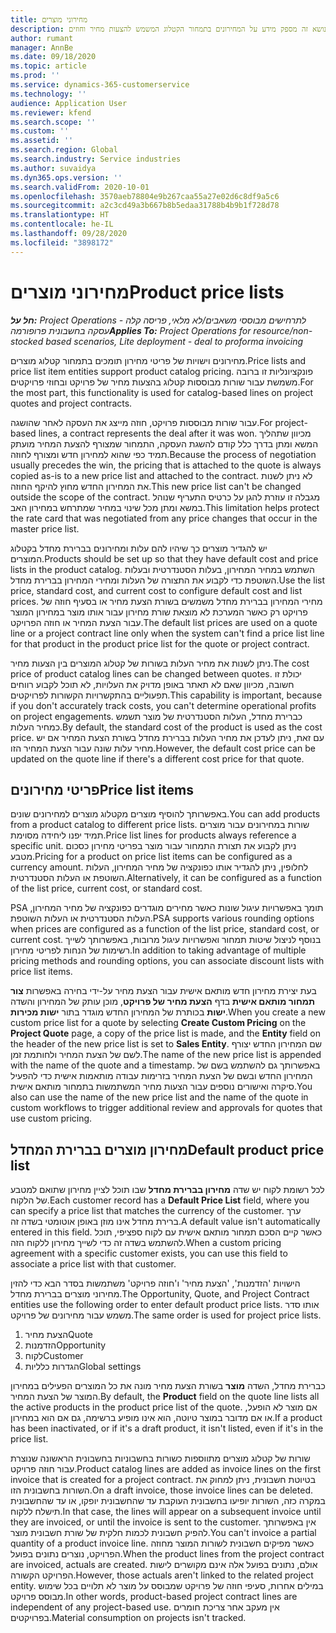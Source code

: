 ```yaml
---
title: מחירוני מוצרים
description: נושא זה מספק מידע על המחירונים בתמחור הקטלוג המשמש להצעות מחיר וחוזים.
author: rumant
manager: AnnBe
ms.date: 09/18/2020
ms.topic: article
ms.prod: ''
ms.service: dynamics-365-customerservice
ms.technology: ''
audience: Application User
ms.reviewer: kfend
ms.search.scope: ''
ms.custom: ''
ms.assetid: ''
ms.search.region: Global
ms.search.industry: Service industries
ms.author: suvaidya
ms.dyn365.ops.version: ''
ms.search.validFrom: 2020-10-01
ms.openlocfilehash: 3570aeb78804e9b267caa55a27e02d6c8df9a5c6
ms.sourcegitcommit: a2c3cd49a3b667b8b5edaa31788b4b9b1f728d78
ms.translationtype: HT
ms.contentlocale: he-IL
ms.lasthandoff: 09/28/2020
ms.locfileid: "3898172"
---
```

# <a name="product-price-lists"></a><span data-ttu-id="1f11c-103">מחירוני מוצרים</span><span class="sxs-lookup"><span data-stu-id="1f11c-103">Product price lists</span></span>

<span data-ttu-id="1f11c-104">_**חל על:** Project Operations לתרחישים מבוססי משאבים/לא מלאי, פריסה קלה - עסקה בחשבונית פרופורמה_</span><span class="sxs-lookup"><span data-stu-id="1f11c-104">_**Applies To:** Project Operations for resource/non-stocked based scenarios, Lite deployment - deal to proforma invoicing_</span></span>

<span data-ttu-id="1f11c-105">מחירונים וישויות של פריטי מחירון תומכים בתמחור קטלוג מוצרים.</span><span class="sxs-lookup"><span data-stu-id="1f11c-105">Price lists and price list item entities support product catalog pricing.</span></span> <span data-ttu-id="1f11c-106">פונקציונליות זו ברובה משמשת עבור שורות מבוססות קטלוג בהצעות מחיר של פרויקט ובחוזי פרויקטים.</span><span class="sxs-lookup"><span data-stu-id="1f11c-106">For the most part, this functionality is used for catalog-based lines on project quotes and project contracts.</span></span>

<span data-ttu-id="1f11c-107">עבור שורות מבוססות פרויקט, חוזה מייצג את העסקה לאחר שהושגה.</span><span class="sxs-lookup"><span data-stu-id="1f11c-107">For project-based lines, a contract represents the deal after it was won.</span></span> <span data-ttu-id="1f11c-108">מכיוון שתהליך המשא ומתן בדרך כלל קודם להשגת העסקה, התמחור שמצורף להצעת המחיר מועתק תמיד כפי שהוא למחירון חדש ומצורף לחוזה.</span><span class="sxs-lookup"><span data-stu-id="1f11c-108">Because the process of negotiation usually precedes the win, the pricing that is attached to the quote is always copied as-is to a new price list and attached to the contract.</span></span> <span data-ttu-id="1f11c-109">לא ניתן לשנות את המחירון החדש מחוץ להיקף החוזה.</span><span class="sxs-lookup"><span data-stu-id="1f11c-109">This new price list can't be changed outside the scope of the contract.</span></span> <span data-ttu-id="1f11c-110">מגבלה זו עוזרת להגן על כרטיס התעריף שנוהל במשא ומתן מכל שינוי במחיר שמתרחש במחירון האב.</span><span class="sxs-lookup"><span data-stu-id="1f11c-110">This limitation helps protect the rate card that was negotiated from any price changes that occur in the master price list.</span></span>

<span data-ttu-id="1f11c-111">יש להגדיר מוצרים כך שיהיו להם עלות ומחירונים בברירת מחדל בקטלוג המוצרים.</span><span class="sxs-lookup"><span data-stu-id="1f11c-111">Products should be set up so that they have default cost and price lists in the product catalog.</span></span> <span data-ttu-id="1f11c-112">השתמש במחיר המחירון, בעלות הסטנדרטית ובעלות השוטפת כדי לקבוע את התצורה של העלות ומחירי המחירון בברירת מחדל.</span><span class="sxs-lookup"><span data-stu-id="1f11c-112">Use the list price, standard cost, and current cost to configure default cost and list prices.</span></span> <span data-ttu-id="1f11c-113">מחירי המחירון בברירת מחדל משמשים בשורת הצעת מחיר או בסעיף חוזה של פרויקט רק כאשר המערכת לא מוצאת שורת מחירון עבור אותו מוצר במחירון המוצר עבור הצעת המחיר או חוזה הפרויקט.</span><span class="sxs-lookup"><span data-stu-id="1f11c-113">The default list prices are used on a quote line or a project contract line only when the system can't find a price list line for that product in the product price list for the quote or project contract.</span></span>

<span data-ttu-id="1f11c-114">ניתן לשנות את מחיר העלות בשורות של קטלוג המוצרים בין הצעות מחיר.</span><span class="sxs-lookup"><span data-stu-id="1f11c-114">The cost price of product catalog lines can be changed between quotes.</span></span> <span data-ttu-id="1f11c-115">יכולת זו חשובה, מכיוון שאם לא תאתר באופן מדויק את העלויות, לא תוכל לקבוע רווחים תפעוליים בהתקשרויות הקשורות לפרויקטים.</span><span class="sxs-lookup"><span data-stu-id="1f11c-115">This capability is important, because if you don't accurately track costs, you can't determine operational profits on project engagements.</span></span> <span data-ttu-id="1f11c-116">כברירת מחדל, העלות הסטנדרטית של מוצר תשמש כמחיר העלות.</span><span class="sxs-lookup"><span data-stu-id="1f11c-116">By default, the standard cost of the product is used as the cost price.</span></span> <span data-ttu-id="1f11c-117">עם זאת, ניתן לעדכן את מחיר העלות בברירת מחדל בשורת הצעת המחיר אם יש מחיר עלות שונה עבור הצעת המחיר הזו.</span><span class="sxs-lookup"><span data-stu-id="1f11c-117">However, the default cost price can be updated on the quote line if there's a different cost price for that quote.</span></span>

## <a name="price-list-items"></a><span data-ttu-id="1f11c-118">פריטי מחירונים</span><span class="sxs-lookup"><span data-stu-id="1f11c-118">Price list items</span></span>

<span data-ttu-id="1f11c-119">באפשרותך להוסיף מוצרים מקטלוג מוצרים למחירונים שונים.</span><span class="sxs-lookup"><span data-stu-id="1f11c-119">You can add products from a product catalog to different price lists.</span></span> <span data-ttu-id="1f11c-120">שורות במחירונים עבור מוצרים תמיד יפנו ליחידה מסוימת.</span><span class="sxs-lookup"><span data-stu-id="1f11c-120">Price list lines for products always reference a specific unit.</span></span> <span data-ttu-id="1f11c-121">ניתן לקבוע את תצורת התמחור עבור מוצר בפריטי מחירון כסכום מטבע.</span><span class="sxs-lookup"><span data-stu-id="1f11c-121">Pricing for a product on price list items can be configured as a currency amount.</span></span> <span data-ttu-id="1f11c-122">לחלופין, ניתן להגדיר אותו כפונקציה של מחיר המחירון, העלות השוטפת או העלות הסטנדרטית.</span><span class="sxs-lookup"><span data-stu-id="1f11c-122">Alternatively, it can be configured as a function of the list price, current cost, or standard cost.</span></span>

<span data-ttu-id="1f11c-123">PSA תומך באפשרויות עיגול שונות כאשר מחירים מוגדרים כפונקציה של מחיר המחירון, העלות הסטנדרטית או העלות השוטפת.</span><span class="sxs-lookup"><span data-stu-id="1f11c-123">PSA supports various rounding options when prices are configured as a function of the list price, standard cost, or current cost.</span></span> <span data-ttu-id="1f11c-124">בנוסף לניצול שיטות תמחור ואפשרויות עיגול מרובות, באפשרותך לשייך רשימות של הנחות לפריטי מחירון.</span><span class="sxs-lookup"><span data-stu-id="1f11c-124">In addition to taking advantage of multiple pricing methods and rounding options, you can associate discount lists with price list items.</span></span> 

<span data-ttu-id="1f11c-125">בעת יצירת מחירון חדש מותאם אישית עבור הצעת מחיר על-ידי בחירה באפשרות **צור תמחור מותאם אישית** בדף **הצעת מחיר של פרויקט‬**,‏ מוכן עותק של המחירון והשדה **ישות** בכותרת של המחירון החדש מוגדר בתור **ישות מכירות**.</span><span class="sxs-lookup"><span data-stu-id="1f11c-125">When you create a new custom price list for a quote by selecting **Create Custom Pricing** on the **Project Quote** page, a copy of the price list is made, and the **Entity** field on the header of the new price list is set to **Sales Entity**.</span></span> <span data-ttu-id="1f11c-126">שם המחירון החדש יצורף לשם של הצעת המחיר ולחותמת זמן.</span><span class="sxs-lookup"><span data-stu-id="1f11c-126">The name of the new price list is appended with the name of the quote and a timestamp.</span></span> <span data-ttu-id="1f11c-127">באפשרותך גם להשתמש בשם של המחירון החדש ובשם של הצעת המחיר בזרימות עבודה מותאמות אישית כדי להפעיל סיקרה ואישורים נוספים עבור הצעות מחיר המשתמשות בתמחור מותאם אישית.</span><span class="sxs-lookup"><span data-stu-id="1f11c-127">You also can use the name of the new price list and the name of the quote in custom workflows to trigger additional review and approvals for quotes that use custom pricing.</span></span>

 
## <a name="default-product-price-list"></a><span data-ttu-id="1f11c-128">מחירון מוצרים בברירת המחדל</span><span class="sxs-lookup"><span data-stu-id="1f11c-128">Default product price list</span></span>
<span data-ttu-id="1f11c-129">לכל רשומת לקוח יש שדה **מחירון בברירת מחדל** שבו תוכל לציין מחירון שתואם למטבע של הלקוח.</span><span class="sxs-lookup"><span data-stu-id="1f11c-129">Each customer record has a **Default Price List** field, where you can specify a price list that matches the currency of the customer.</span></span> <span data-ttu-id="1f11c-130">ערך ברירת מחדל אינו מוזן באופן אוטומטי בשדה זה.</span><span class="sxs-lookup"><span data-stu-id="1f11c-130">A default value isn't automatically entered in this field.</span></span> <span data-ttu-id="1f11c-131">כאשר קיים הסכם תמחור מותאם אישית עם לקוח ספציפי, תוכל להשתמש בשדה זה כדי לשייך מחירון ללקוח הזה.</span><span class="sxs-lookup"><span data-stu-id="1f11c-131">When a custom pricing agreement with a specific customer exists, you can use this field to associate a price list with that customer.</span></span>

<span data-ttu-id="1f11c-132">הישויות 'הזדמנות', 'הצעת מחיר' ו'חוזה פרויקט' משתמשות בסדר הבא כדי להזין מחירוני מוצרים בברירת מחדל.</span><span class="sxs-lookup"><span data-stu-id="1f11c-132">The Opportunity, Quote, and Project Contract entities use the following order to enter default product price lists.</span></span> <span data-ttu-id="1f11c-133">אותו סדר משמש עבור מחירונים של פרויקט.</span><span class="sxs-lookup"><span data-stu-id="1f11c-133">The same order is used for project price lists.</span></span>

1.  <span data-ttu-id="1f11c-134">הצעת מחיר</span><span class="sxs-lookup"><span data-stu-id="1f11c-134">Quote</span></span>
2.  <span data-ttu-id="1f11c-135">הזדמנות</span><span class="sxs-lookup"><span data-stu-id="1f11c-135">Opportunity</span></span>
3.  <span data-ttu-id="1f11c-136">לקוח</span><span class="sxs-lookup"><span data-stu-id="1f11c-136">Customer</span></span>
4.  <span data-ttu-id="1f11c-137">הגדרות כלליות</span><span class="sxs-lookup"><span data-stu-id="1f11c-137">Global settings</span></span> 

<span data-ttu-id="1f11c-138">כברירת מחדל, השדה **מוצר** בשורת הצעת מחיר מונה את כל המוצרים הפעילים במחירון המוצר של הצעת המחיר.</span><span class="sxs-lookup"><span data-stu-id="1f11c-138">By default, the **Product** field on the quote line lists all the active products in the product price list of the quote.</span></span> <span data-ttu-id="1f11c-139">אם מוצר לא הופעל, או אם מדובר במוצר טיוטה, הוא אינו מופיע ברשימה, גם אם הוא במחירון.</span><span class="sxs-lookup"><span data-stu-id="1f11c-139">If a product has been inactivated, or if it's a draft product, it isn't listed, even if it's in the price list.</span></span> 

<span data-ttu-id="1f11c-140">שורות של קטלוג מוצרים מתווספות כשורות בחשבוניות בחשבונית הראשונה שנוצרת עבור חוזה פרויקט.</span><span class="sxs-lookup"><span data-stu-id="1f11c-140">Product catalog lines are added as invoice lines on the first invoice that is created for a project contract.</span></span> <span data-ttu-id="1f11c-141">בטיוטת חשבונית, ניתן למחוק את השורות בחשבונית הזו.</span><span class="sxs-lookup"><span data-stu-id="1f11c-141">On a draft invoice, those invoice lines can be deleted.</span></span> <span data-ttu-id="1f11c-142">במקרה כזה, השורות יופיעו בחשבונית העוקבת עד שהחשבונית יופקו, או עד שהחשבונית תישלח ללקוח.</span><span class="sxs-lookup"><span data-stu-id="1f11c-142">In that case, the lines will appear on a subsequent invoice until they are invoiced, or until the invoice is sent to the customer.</span></span> <span data-ttu-id="1f11c-143">אין באפשרותך להפיק חשבונית לכמות חלקית של שורת חשבונית מוצר.</span><span class="sxs-lookup"><span data-stu-id="1f11c-143">You can't invoice a partial quantity of a product invoice line.</span></span> <span data-ttu-id="1f11c-144">כאשר מפיקים חשבונית לשורות המוצר מחוזה הפרויקט, נוצרים נתונים בפועל.</span><span class="sxs-lookup"><span data-stu-id="1f11c-144">When the product lines from the project contract are invoiced, actuals are created.</span></span> <span data-ttu-id="1f11c-145">אולם, נתונים בפועל אלה אינם מקושרים לישות הפרויקט הקשורה.</span><span class="sxs-lookup"><span data-stu-id="1f11c-145">However, those actuals aren't linked to the related project entity.</span></span> <span data-ttu-id="1f11c-146">במילים אחרות, סעיפי חוזה של פרויקט שמבוסס על מוצר לא תלויים בכל שימוש מבוסס פרויקט.</span><span class="sxs-lookup"><span data-stu-id="1f11c-146">In other words, product-based project contract lines are independent of any project-based use.</span></span> <span data-ttu-id="1f11c-147">אין מעקב אחר צריכת חומרים בפרויקטים.</span><span class="sxs-lookup"><span data-stu-id="1f11c-147">Material consumption on projects isn't tracked.</span></span>
